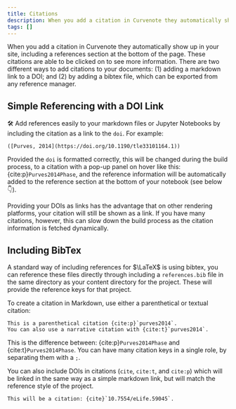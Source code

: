 ```yaml
---
title: Citations
description: When you add a citation in Curvenote they automatically show up in your site, including a references section at the bottom of the page.
tags: []
---
```


When you add a citation in Curvenote they automatically show up in your site, including a references section at the bottom of the page. These citations are able to be clicked on to see more information. There are two different ways to add citations to your documents: (1) adding a markdown link to a DOI; and (2) by adding a bibtex file, which can be exported from any reference manager.

## Simple Referencing with a DOI Link

🛠️ Add references easily to your markdown files or Jupyter Notebooks by including the citation as a link to the `doi`. For example:

```text
([Purves, 2014](https://doi.org/10.1190/tle33101164.1))
```

Provided the `doi` is formatted correctly, this will be changed during the build process, to a citation with a pop-up panel on hover like this: {cite:p}`Purves2014Phase`, and the reference information will be automatically added to the reference section at the bottom of your notebook (see below👇).

Providing your DOIs as links has the advantage that on other rendering platforms, your citation will still be shown as a link. If you have many citations, however, this can slow down the build process as the citation information is fetched dynamically.

## Including BibTex

A standard way of including references for $\LaTeX$ is using bibtex, you can reference these files directly through including a `references.bib` file in the same directory as your content directory for the project. These will provide the reference keys for that project.

To create a citation in Markdown, use either a parenthetical or textual citation:

```text
This is a parenthetical citation {cite:p}`purves2014`.
You can also use a narrative citation with {cite:t}`purves2014`.
```

This is the difference between: {cite:p}`Purves2014Phase` and {cite:t}`Purves2014Phase`. You can have many citation keys in a single role, by separating them with a `;`.

You can also include DOIs in citations (`cite`, `cite:t`, and `cite:p`) which will be linked in the same way as a simple markdown link, but will match the reference style of the project.

```text
This will be a citation: {cite}`10.7554/eLife.59045`.
```
